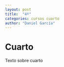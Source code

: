 ```yaml
---
layout: post
title:  "4º"
categories: cursos cuarto
author: "Daniel García"
---
```


# Cuarto

Texto sobre cuarto
